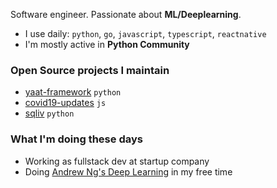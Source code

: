 Software engineer. Passionate about **ML/Deeplearning**.

- I use daily: `python`, `go`, `javascript`, `typescript`, `reactnative`
- I'm mostly active in **Python Community**

### Open Source projects I maintain

- [yaat-framework](https://github.com/yaat-project/yaat) `python`
- [covid19-updates](https://github.com/the-robot/covid19-updates) `js`
- [sqliv](https://github.com/the-robot/sqliv) `python`

### What I'm doing these days

- Working as fullstack dev at startup company
- Doing [Andrew Ng's Deep Learning](https://github.com/the-robot/deeplearning) in my free time

